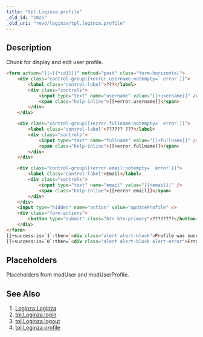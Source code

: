```yaml
---
title: "tpl.Loginza.profile"
_old_id: "1025"
_old_uri: "revo/loginza/tpl.loginza.profile"
---
```


## Description

Chunk for display and edit user profile.

``` html
<form action="[[~[[*id]]]]" method="post" class="form-horizontal">
    <div class="control-group[[+error.username:notempty=` error`]]">
        <label class="control-label">???</label>
        <div class="controls">
            <input type="text" name="username" value="[[+username]]" />
            <span class="help-inline">[[+error.username]]</span>
        </div>
    </div>

    <div class="control-group[[+error.fullname:notempty=` error`]]">
        <label class="control-label">?????? ???</label>
        <div class="controls">
            <input type="text" name="fullname" value="[[+fullname]]" />
            <span class="help-inline">[[+error.fullname]]</span>
        </div>
    </div>

    <div class="control-group[[+error.email:notempty=` error`]]">
        <label class="control-label">Email</label>
        <div class="controls">
            <input type="text" name="email" value="[[+email]]" />
            <span class="help-inline">[[+error.email]]</span>
        </div>
    </div>
    <input type="hidden" name="action" value="updateProfile" />
    <div class="form-actions">
        <button type="submit" class="btn btn-primary">????????</button>
    </div>
</form>
[[+success:is=`1`:then=`<div class="alert alert-block">Profile was successfully updated</div>`]]
[[+success:is=`0`:then=`<div class="alert alert-block alert-error">Error on profile update</div>`]]
```

## Placeholders

Placeholders from modUser and modUserProfile.

## See Also

1. [Loginza.Loginza](extras/loginza/loginza.loginza)
2. [tpl.Loginza.login](extras/loginza/tpl.loginza.login)
3. [tpl.Loginza.logout](extras/loginza/tpl.loginza.logout)
4. [tpl.Loginza.profile](extras/loginza/tpl.loginza.profile)
